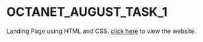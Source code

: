 # OCTANET_AUGUST_TASK_1
Landing Page using HTML and CSS.
 <a href="https://avirup-cs.github.io/OCTANET_AUGUST_TASK_1/">click here<a> to view the website.
